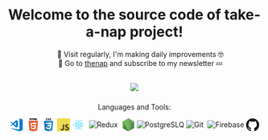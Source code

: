 <h1 align="center">Welcome to the source code of take-a-nap project!</h1>
<ul align="center" style="list-style: none; margin-bottom: 30px;">
<li style="list-style: none;">🚩 Visit regularly, I'm making daily improvements 🤓</li>
<li style="list-style: none;">🚩 Go to <a href="https://www.thenap.de">thenap</a> and subscribe to my newsletter 💤</li>
</ul>

<!-- ![user experience](https://media.giphy.com/media/HgighnkSzV6qr8pd7q/giphy.gif) -->
<div align="center">
<img src="https://media.giphy.com/media/i04lDCGXrZ4aULLjmK/giphy.gif" width="60%"/></div>

<p align="center" style="margin-top: 20px;">Languages and Tools:</p>

<div align="center">
<img align="center" alt="Visual Studio Code" width="26px"
src="https://raw.githubusercontent.com/github/explore/80688e429a7d4ef2fca1e82350fe8e3517d3494d/topics/visual-studio-code/visual-studio-code.png"
/>&nbsp; <img align="center" alt="HTML5" width="26px"
src="https://raw.githubusercontent.com/github/explore/80688e429a7d4ef2fca1e82350fe8e3517d3494d/topics/html/html.png"
/>&nbsp;<img align="center" alt="CSS3" width="26px"
src="https://raw.githubusercontent.com/github/explore/80688e429a7d4ef2fca1e82350fe8e3517d3494d/topics/css/css.png"
/>&nbsp;<img align="center" alt="javascript" width="26px" src="https://raw.githubusercontent.com/github/explore/80688e429a7d4ef2fca1e82350fe8e3517d3494d/topics/javascript/javascript.png" />&nbsp;<img align="center" alt="React" width="26px"
src="https://raw.githubusercontent.com/github/explore/80688e429a7d4ef2fca1e82350fe8e3517d3494d/topics/react/react.png"
/>&nbsp; <img align="center" alt="Redux" width="26px"
src="https://upload.wikimedia.org/wikipedia/commons/4/49/Redux.png"
/>&nbsp; <img align="center" alt="Node.js" width="26px"
src="https://raw.githubusercontent.com/github/explore/80688e429a7d4ef2fca1e82350fe8e3517d3494d/topics/nodejs/nodejs.png"
/>&nbsp;<img align="center" alt="PostgreSLQ" width="26px"
src="https://www.unixmen.com/wp-content/uploads/2017/07/postgresql-logo.png"
/>&nbsp;<img align="center" alt="Git" width="26px"
src="https://git-scm.com/images/logos/downloads/Git-Icon-1788C.png"
/>&nbsp; <img align="center" alt="Firebase" width="20px"
src="https://seeklogo.com/images/F/firebase-logo-402F407EE0-seeklogo.com.png"
/>&nbsp;<img align="center" alt="GitHub" width="26px" src="https://raw.githubusercontent.com/github/explore/78df643247d429f6cc873026c0622819ad797942/topics/github/github.png"
/></div>

[linkedin]: https://www.linkedin.com/in/ioanatatu/

